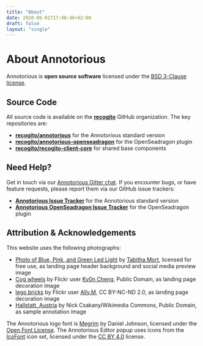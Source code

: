 ```yaml
---
title: "About"
date: 2020-06-01T17:48:46+02:00
draft: false
layout: "single"
---
```


# About Annotorious

Annotorious is __open source software__ licensed under the [BSD 3-Clause license](https://github.com/recogito/annotorious/blob/master/LICENSE).

## Source Code

All source code is available on the __[recogito](https://github.com/recogito)__ GitHub organization. The key 
repositories are:

- __[recogito/annotorious](https://github.com/recogito/annotorious)__ for the Annotorious standard version
- __[recogito/annotorious-openseadragon](https://github.com/recogito/annotorious-openseadragon)__ for the OpenSeadragon plugin
- __[recogito/recogito-client-core](https://github.com/recogito/recogito-client-core)__ for shared base components


## Need Help?

Get in touch via our [Annotorious Gitter chat](https://gitter.im/recogito/annotorious). If you encounter bugs, or
have feature requests, please report them via our GitHub issue trackers:

- __[Annotorious Issue Tracker](https://github.com/recogito/annotorious/issues)__ for the Annotorious standard version
- __[Annotorious OpenSeadragon Issue Tracker](https://github.com/recogito/annotorious-openseadragon/issues)__
  for the OpenSeadragon plugin

## Attribution & Acknowledgements

This website uses the following photographs:

- [Photo of Blue, Pink, and Green Led Light](https://www.pexels.com/photo/photo-of-blue-pink-and-green-led-light-775907/)
  by [Tabitha Mort](https://www.pexels.com/@dellamortphotography), licensed for free use, as landing page header background
  and social media preview image
- [Cog wheels](https://www.flickr.com/photos/ky0ncheng/36286089223/) by Flickr user 
  [Ky0n Cheng](https://www.flickr.com/photos/ky0ncheng/), Public Domain, as landing page decoration image
- [lego bricks](https://www.flickr.com/photos/38953258@N08/19079091750/) by Flickr user 
  [Ally.M](https://www.flickr.com/photos/38953258@N08/), CC BY-NC-ND 2.0, as landing page decoration image
- [Hallstatt, Austria](http://commons.wikimedia.org/wiki/File:Hallstatt_300.jpg) by Nick Csakany/Wikimedia Commons,
  Public Domain, as sample annotation image 

The Annotorious logo font is [Megrim](https://fonts.google.com/specimen/Megrim) by Daniel Johnson, 
licensed under the [Open Font License](https://scripts.sil.org/cms/scripts/page.php?site_id=nrsi&id=OFL).
The Annotorious Editor popup uses icons from the [IcoFont](https://icofont.com/) icon set, licensed under 
the [CC BY 4.0](https://creativecommons.org/licenses/by/4.0/) license.